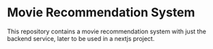 # Movie Recommendation System

This repository contains a movie recommendation system with just the backend service, later to be used in a nextjs project.
